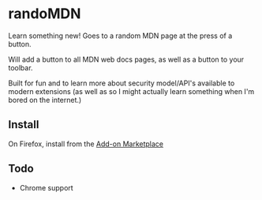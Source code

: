 # randoMDN

Learn something new! Goes to a random MDN page at the press of a button.

Will add a button to all MDN web docs pages, as well as a button to your toolbar.

Built for fun and to learn more about security model/API's available to modern extensions (as well as so I might actually learn something when I'm bored on the internet.)

## Install

On Firefox, install from the [Add-on Marketplace](https://addons.mozilla.org/en-US/firefox/addon/randommdn/)

## Todo

- Chrome support
